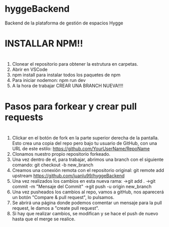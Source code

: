 # hyggeBackend

Backend de la plataforma de gestión de espacios Hygge

#

# INSTALLAR NPM!!

#

1. Clonear el repositorio para obtener la estrutura en carpetas.
2. Abrir en VSCode
3. npm install para instalar todos los paquetes de npm
4. Para iniciar nodemon: npm run dev
6. A la hora de trabajar CREAR UNA BRANCH NUEVA!!!!

#

# Pasos para forkear y crear pull requests

#

1. Clickar en el botón de fork en la parte superior derecha de la pantalla.
   Esto crea una copia del repo pero bajo tu usuario de GitHub, con una URL de este estilo:
   https://github.com/YourUserName/RepoName
2. Clonamos nuestro propio repositorio forkeado.
3. Una vez dentro de el, para trabajar, abrimos una branch con el siguiente comando:
   git checkout -b new_branch
4. Creamos una conexión remota con el repositorio original:
   git remote add upstream https://github.com/juanlu99/hyggeBackend
5. Una vez realizados los cambios en esta nueva rama:
   ->git add .
   ->git commit -m "Mensaje del Commit"
   ->git push -u origin new_branch
6. Una vez pusheados los cambios al repo, vamos a gitHub, nos aparecerá un botón "Compare & pull request", lo pulsamos.
7. Se abrirá una página donde podemos comentar un mensaje para la pull request, le damos a "create pull request".
8. Si hay que realizar cambios, se modifican y se hace el push de nuevo hasta que el merge se realice.
